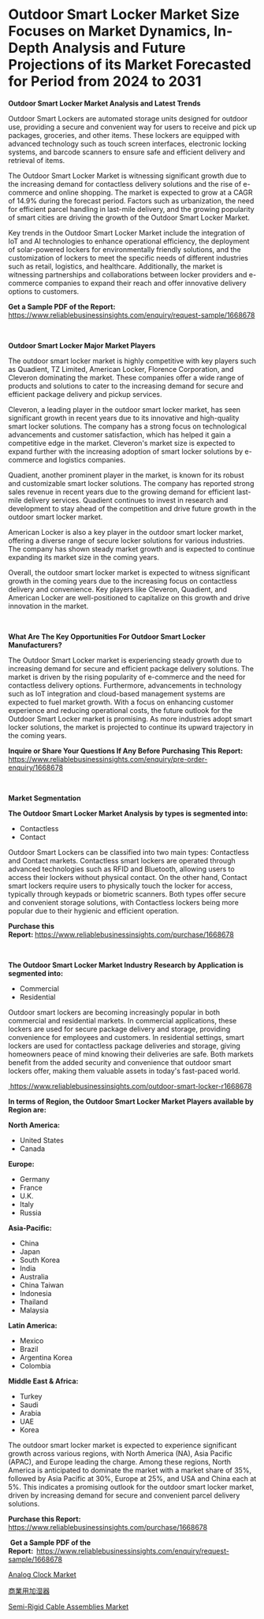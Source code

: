 <p><h1>Outdoor Smart Locker Market Size Focuses on Market Dynamics, In-Depth Analysis and Future Projections of its Market Forecasted for Period from 2024 to 2031</h1></p><p><strong>Outdoor Smart Locker Market Analysis and Latest Trends</strong></p>
<p><p>Outdoor Smart Lockers are automated storage units designed for outdoor use, providing a secure and convenient way for users to receive and pick up packages, groceries, and other items. These lockers are equipped with advanced technology such as touch screen interfaces, electronic locking systems, and barcode scanners to ensure safe and efficient delivery and retrieval of items.</p><p>The Outdoor Smart Locker Market is witnessing significant growth due to the increasing demand for contactless delivery solutions and the rise of e-commerce and online shopping. The market is expected to grow at a CAGR of 14.9% during the forecast period. Factors such as urbanization, the need for efficient parcel handling in last-mile delivery, and the growing popularity of smart cities are driving the growth of the Outdoor Smart Locker Market.</p><p>Key trends in the Outdoor Smart Locker Market include the integration of IoT and AI technologies to enhance operational efficiency, the deployment of solar-powered lockers for environmentally friendly solutions, and the customization of lockers to meet the specific needs of different industries such as retail, logistics, and healthcare. Additionally, the market is witnessing partnerships and collaborations between locker providers and e-commerce companies to expand their reach and offer innovative delivery options to customers.</p></p>
<p><strong>Get a Sample PDF of the Report:&nbsp;</strong> <a href="https://www.reliablebusinessinsights.com/enquiry/request-sample/1668678">https://www.reliablebusinessinsights.com/enquiry/request-sample/1668678</a></p>
<p>&nbsp;</p>
<p><strong>Outdoor Smart Locker Major Market Players</strong></p>
<p><p>The outdoor smart locker market is highly competitive with key players such as Quadient, TZ Limited, American Locker, Florence Corporation, and Cleveron dominating the market. These companies offer a wide range of products and solutions to cater to the increasing demand for secure and efficient package delivery and pickup services.</p><p>Cleveron, a leading player in the outdoor smart locker market, has seen significant growth in recent years due to its innovative and high-quality smart locker solutions. The company has a strong focus on technological advancements and customer satisfaction, which has helped it gain a competitive edge in the market. Cleveron's market size is expected to expand further with the increasing adoption of smart locker solutions by e-commerce and logistics companies.</p><p>Quadient, another prominent player in the market, is known for its robust and customizable smart locker solutions. The company has reported strong sales revenue in recent years due to the growing demand for efficient last-mile delivery services. Quadient continues to invest in research and development to stay ahead of the competition and drive future growth in the outdoor smart locker market.</p><p>American Locker is also a key player in the outdoor smart locker market, offering a diverse range of secure locker solutions for various industries. The company has shown steady market growth and is expected to continue expanding its market size in the coming years.</p><p>Overall, the outdoor smart locker market is expected to witness significant growth in the coming years due to the increasing focus on contactless delivery and convenience. Key players like Cleveron, Quadient, and American Locker are well-positioned to capitalize on this growth and drive innovation in the market.</p></p>
<p>&nbsp;</p>
<p><strong>What Are The Key Opportunities For Outdoor Smart Locker Manufacturers?</strong></p>
<p><p>The Outdoor Smart Locker market is experiencing steady growth due to increasing demand for secure and efficient package delivery solutions. The market is driven by the rising popularity of e-commerce and the need for contactless delivery options. Furthermore, advancements in technology such as IoT integration and cloud-based management systems are expected to fuel market growth. With a focus on enhancing customer experience and reducing operational costs, the future outlook for the Outdoor Smart Locker market is promising. As more industries adopt smart locker solutions, the market is projected to continue its upward trajectory in the coming years.</p></p>
<p><strong>Inquire or Share Your Questions If Any Before Purchasing This Report:</strong> <a href="https://www.reliablebusinessinsights.com/enquiry/pre-order-enquiry/1668678">https://www.reliablebusinessinsights.com/enquiry/pre-order-enquiry/1668678</a></p>
<p>&nbsp;</p>
<p><strong>Market Segmentation</strong></p>
<p><strong>The Outdoor Smart Locker Market Analysis by types is segmented into:</strong></p>
<p><ul><li>Contactless</li><li>Contact</li></ul></p>
<p><p>Outdoor Smart Lockers can be classified into two main types: Contactless and Contact markets. Contactless smart lockers are operated through advanced technologies such as RFID and Bluetooth, allowing users to access their lockers without physical contact. On the other hand, Contact smart lockers require users to physically touch the locker for access, typically through keypads or biometric scanners. Both types offer secure and convenient storage solutions, with Contactless lockers being more popular due to their hygienic and efficient operation.</p></p>
<p><strong>Purchase this Report:&nbsp;</strong><a href="https://www.reliablebusinessinsights.com/purchase/1668678">https://www.reliablebusinessinsights.com/purchase/1668678</a></p>
<p>&nbsp;</p>
<p><strong>The Outdoor Smart Locker Market Industry Research by Application is segmented into:</strong></p>
<p><ul><li>Commercial</li><li>Residential</li></ul></p>
<p><p>Outdoor smart lockers are becoming increasingly popular in both commercial and residential markets. In commercial applications, these lockers are used for secure package delivery and storage, providing convenience for employees and customers. In residential settings, smart lockers are used for contactless package deliveries and storage, giving homeowners peace of mind knowing their deliveries are safe. Both markets benefit from the added security and convenience that outdoor smart lockers offer, making them valuable assets in today's fast-paced world.</p></p>
<p><a href="https://www.reliablebusinessinsights.com/outdoor-smart-locker-r1668678">&nbsp;https://www.reliablebusinessinsights.com/outdoor-smart-locker-r1668678</a></p>
<p><strong>In terms of Region, the Outdoor Smart Locker Market Players available by Region are:</strong></p>
<p>
    <p> <strong> North America: </strong>
        <ul>
            <li>United States</li>
            <li>Canada</li>
        </ul>
        </p> 
    <p> <strong> Europe: </strong>
        <ul>
            <li>Germany</li>
            <li>France</li>
            <li>U.K.</li>
            <li>Italy</li>
            <li>Russia</li>
        </ul>
        </p> 
    <p> <strong> Asia-Pacific: </strong>
        <ul>
            <li>China</li>
            <li>Japan</li>
            <li>South Korea</li>
            <li>India</li>
            <li>Australia</li>
            <li>China Taiwan</li>
            <li>Indonesia</li>
            <li>Thailand</li>
            <li>Malaysia</li>
        </ul>
        </p> 
    <p> <strong> Latin America: </strong>
        <ul>
            <li>Mexico</li>
            <li>Brazil</li>
            <li>Argentina Korea</li>
            <li>Colombia</li>
        </ul>
        </p> 
    <p> <strong> Middle East & Africa: </strong>
        <ul>
            <li>Turkey</li>
            <li>Saudi</li>
            <li>Arabia</li>
            <li>UAE</li>
            <li>Korea</li>
        </ul>
    </p>
    </p>
<p><p>The outdoor smart locker market is expected to experience significant growth across various regions, with North America (NA), Asia Pacific (APAC), and Europe leading the charge. Among these regions, North America is anticipated to dominate the market with a market share of 35%, followed by Asia Pacific at 30%, Europe at 25%, and USA and China each at 5%. This indicates a promising outlook for the outdoor smart locker market, driven by increasing demand for secure and convenient parcel delivery solutions.</p></p>
<p><strong>Purchase this Report: </strong><a href="https://www.reliablebusinessinsights.com/purchase/1668678">https://www.reliablebusinessinsights.com/purchase/1668678</a></p>
<p>&nbsp;<strong>Get a Sample PDF of the Report:&nbsp;&nbsp;</strong><a href="https://www.reliablebusinessinsights.com/enquiry/request-sample/1668678">https://www.reliablebusinessinsights.com/enquiry/request-sample/1668678</a></p>
<p><strong></strong></p>
<p><p><a href="https://github.com/phuonganhit041011/Market-Research-Report-List-1/blob/main/analog-clock-market.md">Analog Clock Market</a></p><p><a href="https://github.com/JanickJohns/Market-Research-Report-List-1/blob/main/3125750155489.md">商業用加湿器</a></p><p><a href="https://view.publitas.com/reportprime-1/semi-rigid-cable-assemblies-market-size-share-trends-analysis-report-by-end-use-mechanical-equipment-industrial-aerospace-communication-others-by-raw-material-and-forecast-till-2031/">Semi-Rigid Cable Assemblies Market</a></p></p>